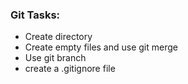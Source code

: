 ### Git Tasks:
- Create directory
- Create empty files and use git merge
- Use git branch
- create a .gitignore file 
